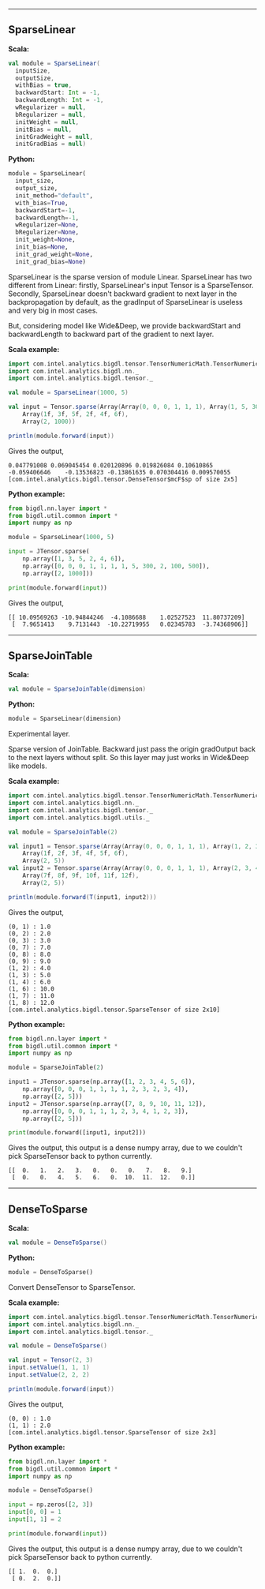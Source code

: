 
---
## SparseLinear ##

**Scala:**
```scala
val module = SparseLinear(
  inputSize,
  outputSize,
  withBias = true,
  backwardStart: Int = -1,
  backwardLength: Int = -1,
  wRegularizer = null,
  bRegularizer = null,
  initWeight = null,
  initBias = null,
  initGradWeight = null,
  initGradBias = null)
```
**Python:**
```python
module = SparseLinear(
  input_size,
  output_size,
  init_method="default",
  with_bias=True,
  backwardStart=-1,
  backwardLength=-1,
  wRegularizer=None,
  bRegularizer=None,
  init_weight=None,
  init_bias=None,
  init_grad_weight=None,
  init_grad_bias=None)
```

SparseLinear is the sparse version of module Linear. SparseLinear has two different from Linear: firstly, SparseLinear's input Tensor is a SparseTensor. Secondly, SparseLinear doesn't backward gradient to next layer in the backpropagation by default, as the gradInput of SparseLinear is useless and very big in most cases.

But, considering model like Wide&Deep, we provide backwardStart and backwardLength to backward part of the gradient to next layer.

**Scala example:**
```scala
import com.intel.analytics.bigdl.tensor.TensorNumericMath.TensorNumeric.NumericFloat
import com.intel.analytics.bigdl.nn._
import com.intel.analytics.bigdl.tensor._

val module = SparseLinear(1000, 5)

val input = Tensor.sparse(Array(Array(0, 0, 0, 1, 1, 1), Array(1, 5, 300, 2, 100, 500)),
    Array(1f, 3f, 5f, 2f, 4f, 6f),
    Array(2, 1000))

println(module.forward(input))
```

Gives the output,
```
0.047791008	0.069045454	0.020120896	0.019826084	0.10610865	
-0.059406646	-0.13536823	-0.13861635	0.070304416	0.009570055	
[com.intel.analytics.bigdl.tensor.DenseTensor$mcF$sp of size 2x5]
```

**Python example:**
```python
from bigdl.nn.layer import *
from bigdl.util.common import *
import numpy as np

module = SparseLinear(1000, 5)

input = JTensor.sparse(
    np.array([1, 3, 5, 2, 4, 6]),
    np.array([0, 0, 0, 1, 1, 1, 1, 5, 300, 2, 100, 500]),
    np.array([2, 1000]))

print(module.forward(input))
```
Gives the output,
```
[[ 10.09569263 -10.94844246  -4.1086688    1.02527523  11.80737209]
 [  7.9651413    9.7131443  -10.22719955   0.02345783  -3.74368906]]
```
---
## SparseJoinTable ##

**Scala:**
```scala
val module = SparseJoinTable(dimension)
```
**Python:**
```python
module = SparseLinear(dimension)
```
Experimental layer.

Sparse version of JoinTable. Backward just pass the origin gradOutput back to the next layers without split. So this layer may just works in Wide&Deep like models.


**Scala example:**
```scala
import com.intel.analytics.bigdl.tensor.TensorNumericMath.TensorNumeric.NumericFloat
import com.intel.analytics.bigdl.nn._
import com.intel.analytics.bigdl.tensor._
import com.intel.analytics.bigdl.utils._

val module = SparseJoinTable(2)

val input1 = Tensor.sparse(Array(Array(0, 0, 0, 1, 1, 1), Array(1, 2, 3, 2, 3, 4)),
    Array(1f, 2f, 3f, 4f, 5f, 6f),
    Array(2, 5))
val input2 = Tensor.sparse(Array(Array(0, 0, 0, 1, 1, 1), Array(2, 3, 4, 1, 2, 3)),
    Array(7f, 8f, 9f, 10f, 11f, 12f),
    Array(2, 5))

println(module.forward(T(input1, input2)))
```

Gives the output,
```
(0, 1) : 1.0
(0, 2) : 2.0
(0, 3) : 3.0
(0, 7) : 7.0
(0, 8) : 8.0
(0, 9) : 9.0
(1, 2) : 4.0
(1, 3) : 5.0
(1, 4) : 6.0
(1, 6) : 10.0
(1, 7) : 11.0
(1, 8) : 12.0
[com.intel.analytics.bigdl.tensor.SparseTensor of size 2x10]
```

**Python example:**
```python
from bigdl.nn.layer import *
from bigdl.util.common import *
import numpy as np

module = SparseJoinTable(2)

input1 = JTensor.sparse(np.array([1, 2, 3, 4, 5, 6]),
    np.array([0, 0, 0, 1, 1, 1, 1, 2, 3, 2, 3, 4]),
    np.array([2, 5]))
input2 = JTensor.sparse(np.array([7, 8, 9, 10, 11, 12]),
    np.array([0, 0, 0, 1, 1, 1, 2, 3, 4, 1, 2, 3]),
    np.array([2, 5]))

print(module.forward([input1, input2]))
```
Gives the output,
this output is a dense numpy array, due to we couldn't pick SparseTensor back to python currently.
```
[[  0.   1.   2.   3.   0.   0.   0.   7.   8.   9.]
 [  0.   0.   4.   5.   6.   0.  10.  11.  12.   0.]]
```
---
## DenseToSparse ##

**Scala:**
```scala
val module = DenseToSparse()
```
**Python:**
```python
module = DenseToSparse()
```

Convert DenseTensor to SparseTensor.

**Scala example:**
```scala
import com.intel.analytics.bigdl.tensor.TensorNumericMath.TensorNumeric.NumericFloat
import com.intel.analytics.bigdl.nn._
import com.intel.analytics.bigdl.tensor._

val module = DenseToSparse()

val input = Tensor(2, 3)
input.setValue(1, 1, 1)
input.setValue(2, 2, 2)

println(module.forward(input))
```

Gives the output,
```
(0, 0) : 1.0
(1, 1) : 2.0
[com.intel.analytics.bigdl.tensor.SparseTensor of size 2x3]
```

**Python example:**
```python
from bigdl.nn.layer import *
from bigdl.util.common import *
import numpy as np

module = DenseToSparse()

input = np.zeros([2, 3])
input[0, 0] = 1
input[1, 1] = 2

print(module.forward(input))
```
Gives the output,
this output is a dense numpy array, due to we couldn't pick SparseTensor back to python currently.
```
[[ 1.  0.  0.]
 [ 0.  2.  0.]]
```
